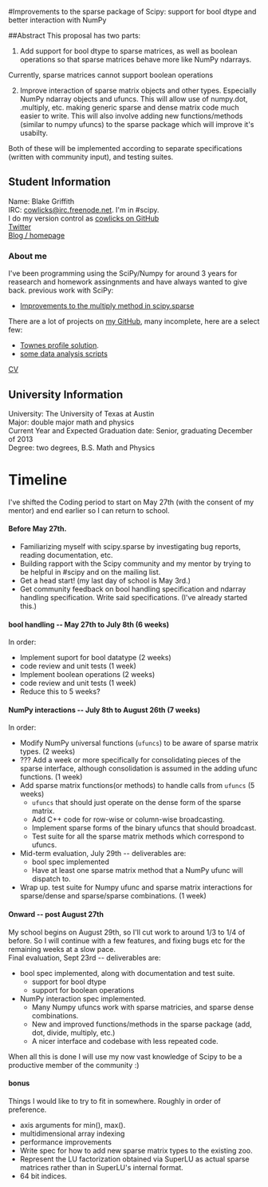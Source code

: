#Improvements to the sparse package of Scipy: support for bool dtype and better interaction with NumPy

##Abstract
This proposal has two parts:

1. Add support for bool dtype to sparse matrices, as well as boolean operations so that sparse matrices behave more like NumPy ndarrays.  

Currently, sparse matrices cannot support boolean operations

2. Improve interaction of sparse matrix objects and other types. Especially NumPy ndarray objects and ufuncs. This will allow use of numpy.dot, .multiply, etc. making generic sparse and dense matrix code much easier to write. This will also involve adding new functions/methods (similar to numpy ufuncs) to the sparse package which will improve it's usabilty.

Both of these will be implemented according to separate specifications (written with community input), and testing suites.

## Student Information
Name: Blake Griffith  
IRC: cowlicks@irc.freenode.net. I'm in #scipy.  
I do my version control as [cowlicks on GitHub](https://github.com/cowlicks)  
[Twitter](https://twitter.com/cwlcks)  
[Blog / homepage](http://cwl.cx)  

### About me
I've been programming using the SciPy/Numpy for around 3 years for reasearch and homework assingnments and have always wanted to give back.
previous work with SciPy:
* [Improvements to the multiply method in scipy.sparse](https://github.com/scipy/scipy/pull/516)

There are a lot of projects on [my GitHub](https://github.com/cowlicks), many incomplete, here are a select few:
* [Townes profile solution](https://github.com/cowlicks/Townes_profile).
* [some data analysis scripts](https://github.com/cowlicks/2dnls-scripts/tree/master/analysis)

[CV](https://github.com/cowlicks/CV/raw/master/curriculum_vitae.pdf)

## University Information
University: The University of Texas at Austin  
Major: double major math and physics  
Current Year and Expected Graduation date: Senior, graduating December of 2013  
Degree: two degrees, B.S. Math and Physics  


# Timeline
I've shifted the Coding period to start on May 27th (with the consent of my mentor) and end earlier so I can return to school.

#### Before May 27th.
* Familiarizing myself with scipy.sparse by investigating bug reports, reading documentation, etc.
* Building rapport with the Scipy community and my mentor by trying to be helpful in #scipy and on the mailing list.
* Get a head start! (my last day of school is May 3rd.)
* Get community feedback on bool handling specification and ndarray handling specification. Write said specifications. (I've already started this.)

#### bool handling -- May 27th to July 8th (6 weeks)
In order:
* Implement suport for bool datatype (2 weeks)
* code review and unit tests (1 week)
* Implement boolean operations (2 weeks)
* code review and unit tests (1 week)
* Reduce this to 5 weeks?

#### NumPy interactions -- July 8th to August 26th (7 weeks)
In order:
* Modify NumPy universal functions (`ufuncs`) to be aware of sparse matrix types. (2 weeks)
* ??? Add a week or more specifically for consolidating pieces of the sparse interface, although consolidation is assumed in the adding ufunc functions. (1 week)
* Add sparse matrix functions(or methods) to handle calls from `ufuncs` (5 weeks)
    * `ufuncs` that should just operate on the dense form of the sparse matrix.    
    * Add C++ code for row-wise or column-wise broadcasting.
    * Implement sparse forms of the binary ufuncs that should broadcast. 
    * Test suite for all the sparse matrix methods which correspond to ufuncs.
* Mid-term evaluation, July 29th -- deliverables are:
    * bool spec implemented
    * Have at least one sparse matrix method that a NumPy ufunc will dispatch to.
* Wrap up. test suite for Numpy ufunc and sparse matrix interactions for sparse/dense and sparse/sparse combinations. (1 week)

#### Onward -- post August 27th
My school begins on August 29th, so I'll cut work to around 1/3 to 1/4 of before. So I will continue with a few features, and fixing bugs etc for the remaining weeks at a slow pace.  
Final evaluation, Sept 23rd -- deliverables are:
* bool spec implemented, along with documentation and test suite. 
    * support for bool dtype
    * support for boolean operations
* NumPy interaction spec implemented.
    * Many Numpy ufuncs work with sparse matricies, and sparse dense combinations. 
    * New and improved functions/methods in the sparse package (add, dot, divide, multiply, etc.)
    * A nicer interface and codebase with less repeated code. 

When all this is done I will use my now vast knowledge of Scipy to be a productive member of the community :)

#### bonus
Things I would like to try to fit in somewhere. Roughly in order of preference.
* axis arguments for min(), max().
* multidimensional array indexing 
* performance improvements
* Write spec for how to add new sparse matrix types to the existing zoo.
* Represent the LU factorization obtained via SuperLU as actual sparse matrices rather than in SuperLU's internal format.
* 64 bit indices.
